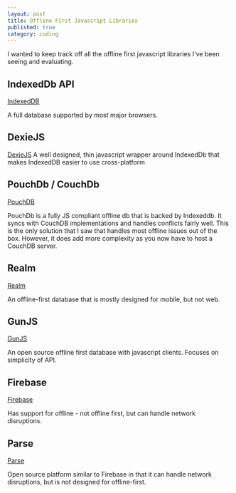 ```yaml
---
layout: post
title: Offline First Javascript Libraries
published: true
category: coding
---
```

I wanted to keep track off all the offline first javascript libraries I've been seeing and evaluating.

## IndexedDb API
[IndexedDB](https://developer.mozilla.org/en-US/docs/Web/API/IndexedDB_API)

A full database supported by most major browsers.

## DexieJS 
[DexieJS](http://dexie.org/)
A well designed, thin javascript wrapper around IndexedDb that makes IndexedDB easier to use cross-platform

## PouchDb / CouchDb
[PouchDB](https://pouchdb.com/)

PouchDb is a fully JS compliant offline db that is backed by Indexeddb.  It syncs with CouchDB implementations and handles conflicts fairly well.  This is the only solution that I saw that handles most offline issues out of the box.  However, it does add more complexity as you now have to host a CouchDB server.   

## Realm
[Realm](http://www.realm.io)

An offline-first database that is mostly designed for mobile, but not web.

## GunJS
[GunJS](http://www.realm.io)

An open source offline first database with javascript clients.  Focuses on simplicity of API.

## Firebase 
[Firebase](https://firebase.google.com/)

Has support for offline - not offline first, but can handle network disruptions.   

## Parse
[Parse](https://github.com/ParsePlatform)

Open source platform similar to Firebase in that it can handle network disruptions, but is not designed for offline-first.
